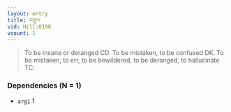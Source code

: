 ```yaml
---
layout: entry
title: འཁྲུལ་
vid: Hill:0190
vcount: 1
---
```

> To be insane or deranged CD\. To be mistaken, to be confused DK\. To be mistaken, to err, to be bewildered, to be deranged, to hallucinate TC\.


### Dependencies (N = 1)
* `arg1` 1
